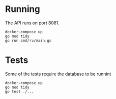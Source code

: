 # Running

The API runs on port 8081.

```shell
docker-compose up
go mod tidy
go run cmd/rv/main.go 
```

# Tests

Some of the tests require the database to be runnint

```shell
docker-compose up
go mod tidy
go test ./...  
```


